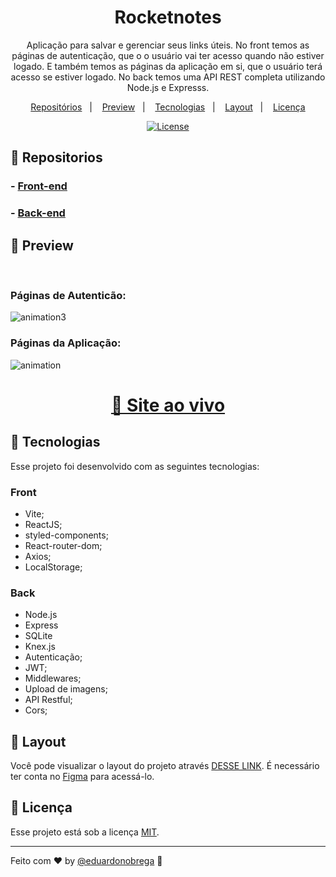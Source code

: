 <h1 align="center">Rocketnotes</h1>

<p align="center">
Aplicação para salvar e gerenciar seus links úteis. No front temos as páginas de autenticação, que o o usuário vai ter acesso quando não estiver logado. E também temos as páginas da aplicação em si, que o usuário terá acesso se estiver logado. No back temos uma API REST completa utilizando Node.js e Expresss.
</p>

<p align="center">
  <a href="#-repositorios">Repositórios</a>&nbsp;&nbsp;&nbsp;|&nbsp;&nbsp;&nbsp;
  <a href="#-preview">Preview</a>&nbsp;&nbsp;&nbsp;|&nbsp;&nbsp;&nbsp;
  <a href="#-tecnologias">Tecnologias</a>&nbsp;&nbsp;&nbsp;|&nbsp;&nbsp;&nbsp;
  <a href="#-layout">Layout</a>&nbsp;&nbsp;&nbsp;|&nbsp;&nbsp;&nbsp;
  <a href="#memo-licença">Licença</a>
</p>

<p align="center">
  <a href="https://choosealicense.com/licenses/mit/"><img alt="License" src="https://img.shields.io/static/v1?label=license&message=MIT&color=49AA26&labelColor=000000"></a>
</p>

## 📂 Repositorios

### - [Front-end](https://github.com/eduardonobrega/rocketnotes-frontend)

### - [Back-end](https://github.com/eduardonobrega/rocketnotes-backend)

## 👾 Preview

<br>

### Páginas de Autenticão:
![animation3](https://user-images.githubusercontent.com/87456011/219665454-c85738d7-101a-4566-ab5f-d5d3ab6d164c.gif)
### Páginas da Aplicação:
![animation](https://user-images.githubusercontent.com/87456011/219665652-bb572771-99ae-419e-965d-d866d0a0add7.gif)


<div align="center">

  <h1><a href="https://rocketnotes-app.netlify.app/">👾 Site ao vivo</a></h1> 

</div>

## 🚀 Tecnologias

Esse projeto foi desenvolvido com as seguintes tecnologias:

### Front
- Vite;
- ReactJS;
- styled-components;
- React-router-dom;
- Axios;
- LocalStorage;
### Back 
- Node.js
- Express
- SQLite
- Knex.js
- Autenticação;
- JWT;
- Middlewares;
- Upload de imagens;
- API Restful;
- Cors;


## 🔖 Layout

Você pode visualizar o layout do projeto através [DESSE LINK](https://www.figma.com/file/wUVfepza803Shwr5sA1Hu5/RocketNotes-(Copy)?node-id=0%3A1&t=O5PU8SQCvZXQdgOz-0). É necessário ter conta no [Figma](https://figma.com) para acessá-lo.

## :memo: Licença

Esse projeto está sob a licença [MIT](https://choosealicense.com/licenses/mit/).

---

Feito com ♥ by [@eduardonobrega](https://www.linkedin.com/in/eduardo-nunes-nobrega/) :wave: 
